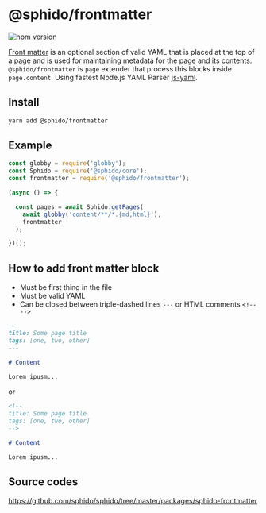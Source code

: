 # @sphido/frontmatter

[![npm version](https://badge.fury.io/js/%40sphido%2Ffrontmatter.svg)](https://badge.fury.io/js/%40sphido%2Ffrontmatter)

[Front matter](https://jekyllrb.com/docs/front-matter/) is an optional section of valid
YAML that is placed at the top of a page and is used for maintaining metadata for the
page and its contents. `@sphido/frontmatter` is `page` extender that process this
blocks inside `page.content`. Using fastest Node.js YAML Parser [js-yaml](https://github.com/nodeca/js-yaml). 

## Install

```bash
yarn add @sphido/frontmatter
```

## Example

```javascript
const globby = require('globby');
const Sphido = require('@sphido/core');
const frontmatter = require('@sphido/frontmatter');

(async () => {

  const pages = await Sphido.getPages(
    await globby('content/**/*.{md,html}'),
    frontmatter
  );

})();
```

## How to add front matter block

* Must be first thing in the file
* Must be valid YAML
* Can be closed between triple-dashed lines `---` or  HTML comments `<!-- -->`

```markdown
---
title: Some page title
tags: [one, two, other]
---

# Content

Lorem ipusm...
```

or 

```markdown
<!--
title: Some page title
tags: [one, two, other]
-->

# Content

Lorem ipusm...
``` 

## Source codes

https://github.com/sphido/sphido/tree/master/packages/sphido-frontmatter